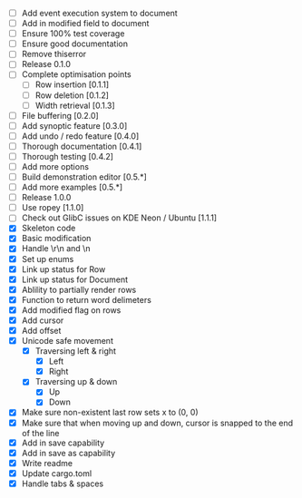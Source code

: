 - [ ] Add event execution system to document
- [ ] Add in modified field to document
- [ ] Ensure 100% test coverage
- [ ] Ensure good documentation
- [ ] Remove thiserror
- [ ] Release 0.1.0
- [ ] Complete optimisation points
  - [ ] Row insertion [0.1.1]
  - [ ] Row deletion [0.1.2]
  - [ ] Width retrieval [0.1.3]
- [ ] File buffering [0.2.0]
- [ ] Add synoptic feature [0.3.0]
- [ ] Add undo / redo feature [0.4.0]
- [ ] Thorough documentation [0.4.1]
- [ ] Thorough testing [0.4.2]
- [ ] Add more options
- [ ] Build demonstration editor [0.5.*]
- [ ] Add more examples [0.5.*]
- [ ] Release 1.0.0
- [ ] Use ropey [1.1.0]
- [ ] Check out GlibC issues on KDE Neon / Ubuntu [1.1.1]
- [X] Skeleton code
- [X] Basic modification
- [X] Handle \r\n and \n
- [X] Set up enums
- [X] Link up status for Row
- [X] Link up status for Document
- [X] Ablility to partially render rows
- [X] Function to return word delimeters
- [X] Add modified flag on rows
- [X] Add cursor
- [X] Add offset
- [X] Unicode safe movement
  - [X] Traversing left & right
    - [X] Left
    - [X] Right
  - [X] Traversing up & down
    - [X] Up
    - [X] Down
- [X] Make sure non-existent last row sets x to (0, 0)
- [X] Make sure that when moving up and down, cursor is snapped to the end of the line
- [X] Add in save capability
- [X] Add in save as capability
- [X] Write readme
- [X] Update cargo.toml
- [X] Handle tabs & spaces
